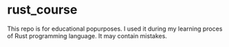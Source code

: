 # rust_course
This repo is for educational popurposes.
I used it during my learning proces of Rust programming language. 
It may contain mistakes.

